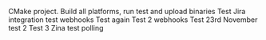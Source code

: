 CMake project. Build all platforms, run test and upload binaries
Test Jira integration
test webhooks
Test again
Test 2 webhooks
Test 23rd November
test 2
Test 3
Zina test polling
